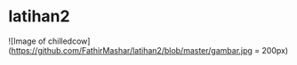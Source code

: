 # latihan2
![Image of chilledcow](https://github.com/FathirMashar/latihan2/blob/master/gambar.jpg = 200px)
